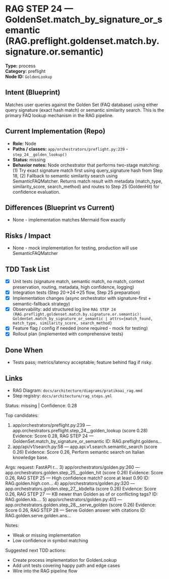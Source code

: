 # RAG STEP 24 — GoldenSet.match_by_signature_or_semantic (RAG.preflight.goldenset.match.by.signature.or.semantic)

**Type:** process  
**Category:** preflight  
**Node ID:** `GoldenLookup`

## Intent (Blueprint)
Matches user queries against the Golden Set (FAQ database) using either query signature (exact hash match) or semantic similarity search. This is the primary FAQ lookup mechanism in the RAG pipeline.

## Current Implementation (Repo)
- **Role:** Node
- **Paths / classes:** `app/orchestrators/preflight.py:239` - `step_24__golden_lookup()`
- **Status:** missing
- **Behavior notes:** Node orchestrator that performs two-stage matching: (1) Try exact signature match first using query_signature hash from Step 18, (2) Fallback to semantic similarity search using SemanticFAQMatcher. Returns match result with metadata (match_type, similarity_score, search_method) and routes to Step 25 (GoldenHit) for confidence evaluation.

## Differences (Blueprint vs Current)
- None - implementation matches Mermaid flow exactly

## Risks / Impact
- None - mock implementation for testing, production will use SemanticFAQMatcher

## TDD Task List
- [x] Unit tests (signature match, semantic match, no match, context preservation, routing, metadata, high confidence, logging)
- [x] Integration tests (Step 20→24→25 flow, Step 25 preparation)
- [x] Implementation changes (async orchestrator with signature-first + semantic-fallback strategy)
- [x] Observability: add structured log line
  `RAG STEP 24 (RAG.preflight.goldenset.match.by.signature.or.semantic): GoldenSet.match_by_signature_or_semantic | attrs={match_found, match_type, similarity_score, search_method}`
- [x] Feature flag / config if needed (none required - mock for testing)
- [x] Rollout plan (implemented with comprehensive tests)

## Done When
- Tests pass; metrics/latency acceptable; feature behind flag if risky.

## Links
- RAG Diagram: `docs/architecture/diagrams/pratikoai_rag.mmd`
- Step registry: `docs/architecture/rag_steps.yml`


<!-- AUTO-AUDIT:BEGIN -->
Status: missing  |  Confidence: 0.28

Top candidates:
1) app/orchestrators/preflight.py:239 — app.orchestrators.preflight.step_24__golden_lookup (score 0.28)
   Evidence: Score 0.28, RAG STEP 24 — GoldenSet.match_by_signature_or_semantic
ID: RAG.preflight.goldens...
2) app/api/v1/search.py:58 — app.api.v1.search.semantic_search (score 0.26)
   Evidence: Score 0.26, Perform semantic search on Italian knowledge base.

Args:
    request: FastAPI r...
3) app/orchestrators/golden.py:260 — app.orchestrators.golden.step_25__golden_hit (score 0.26)
   Evidence: Score 0.26, RAG STEP 25 — High confidence match? score at least 0.90
ID: RAG.golden.high.con...
4) app/orchestrators/golden.py:320 — app.orchestrators.golden.step_27__kbdelta (score 0.26)
   Evidence: Score 0.26, RAG STEP 27 — KB newer than Golden as of or conflicting tags?
ID: RAG.golden.kb....
5) app/orchestrators/golden.py:413 — app.orchestrators.golden.step_28__serve_golden (score 0.26)
   Evidence: Score 0.26, RAG STEP 28 — Serve Golden answer with citations
ID: RAG.golden.serve.golden.ans...

Notes:
- Weak or missing implementation
- Low confidence in symbol matching

Suggested next TDD actions:
- Create process implementation for GoldenLookup
- Add unit tests covering happy path and edge cases
- Wire into the RAG pipeline flow
<!-- AUTO-AUDIT:END -->